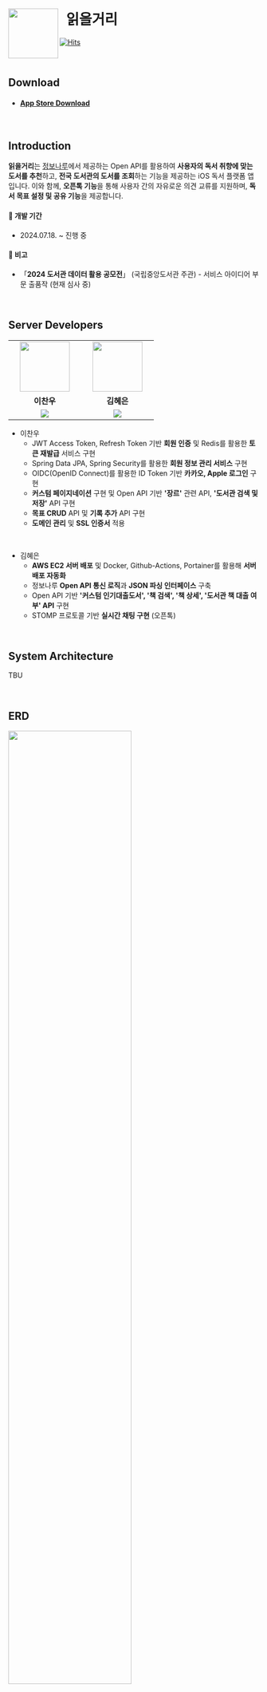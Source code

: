 # &nbsp; 읽을거리 <a href="https://apps.apple.com/kr/app/%EC%9D%BD%EC%9D%84%EA%B1%B0%EB%A6%AC/id6664069391"><img src="https://github.com/BOOK-TALK/Readables-Server/blob/main/src/main/resources/static/logo.png" align="left" width="100"></a>
[![Hits](https://hits.seeyoufarm.com/api/count/incr/badge.svg?url=https%3A%2F%2Fgithub.com%2FBOOK-TALK%2FReadables-Server&count_bg=%2379C83D&title_bg=%23555555&icon=&icon_color=%23E7E7E7&title=hits&edge_flat=false)](https://hits.seeyoufarm.com)

<br>

## Download

- #### [App Store Download](https://apps.apple.com/kr/app/%EC%9D%BD%EC%9D%84%EA%B1%B0%EB%A6%AC/id6664069391)

<br>

## Introduction

**읽을거리**는 [정보나루](https://www.data4library.kr/)에서 제공하는 Open API를 활용하여 **사용자의 독서 취향에 맞는 도서를 추천**하고, **전국 도서관의 도서를 조회**하는 기능을 제공하는 iOS 독서 플랫폼 앱입니다.
이와 함께, **오픈톡 기능**을 통해 사용자 간의 자유로운 의견 교류를 지원하며, **독서 목표 설정 및 공유 기능**을 제공합니다.
<br>

#### 📍 개발 기간
- 2024.07.18. ~ 진행 중

#### 📍 비고
- 「**2024 도서관 데이터 활용 공모전**」 (국립중앙도서관 주관) - 서비스 아이디어 부문 출품작 (현재 심사 중)

<br>

## Server Developers

<table>
    <tr align="center">
        <td style="min-width: 130px;">
            <img src="https://github.com/chanwoo7.png" width="100">
        </td>
        <td style="min-width: 130px;">
          <img src="https://github.com/hyeesw.png" width="100">
        </td>
    </tr>
    <tr align="center">
        <td>
            <b>이찬우</b>
        </td>
        <td>
            <b>김혜은</b>
        </td>
    </tr>
    <tr align="center">
        <td>
            <a href="https://github.com/chanwoo7">
                <img src="https://img.shields.io/badge/chanwoo7-181717?style=for-the-social&logo=github&logoColor=white"/>
            </a>
        </td>
        <td>
            <a href="https://github.com/hyeesw">
                <img src="https://img.shields.io/badge/hyeesw-181717?style=for-the-social&logo=github&logoColor=white"/>
            </a>
        </td>
    </tr>
</table>

- 이찬우
  - JWT Access Token, Refresh Token 기반 **회원 인증** 및 Redis를 활용한 **토큰 재발급** 서비스 구현
  - Spring Data JPA, Spring Security를 활용한 **회원 정보 관리 서비스** 구현
  - OIDC(OpenID Connect)를 활용한 ID Token 기반 **카카오, Apple 로그인** 구현 
  - **커스텀 페이지네이션** 구현 및 Open API 기반 **'장르'** 관련 API, **'도서관 검색 및 저장'** API 구현
  - **목표 CRUD** API 및 **기록 추가** API 구현
  - **도메인 관리** 및 **SSL 인증서** 적용
<br>

- 김혜은
  - **AWS EC2 서버 배포** 및 Docker, Github-Actions, Portainer를 활용해 **서버 배포 자동화**
  - 정보나루 **Open API 통신 로직**과 **JSON 파싱 인터페이스** 구축
  - Open API 기반 **'커스텀 인기대출도서', '책 검색', '책 상세', '도서관 책 대출 여부' API** 구현
  - STOMP 프로토콜 기반 **실시간 채팅 구현** (오픈톡)


<br>

## System Architecture

TBU

<br>

## ERD

<img src="https://github.com/user-attachments/assets/fd91fd65-ef29-4ed6-a7e2-0ebd02f789dd" width="70%">


<br>

## Features

### 회원 관리

[대표 이미지 or 영상]

<details>
<summary>접기/펼치기</summary>

#### TBU

TBU

</details>

<br>

### 도서 검색 및 상세

[대표 이미지 or 영상]

<details>
<summary>접기/펼치기</summary>

#### TBU

TBU

</details>

<br>

### 홈

[대표 이미지 or 영상]

<details>
<summary>접기/펼치기</summary>

#### TBU

TBU

</details>

<br>

### 장르 검색

[대표 이미지 or 영상]

<details>
<summary>접기/펼치기</summary>

#### TBU

TBU

</details>

<br>

### 목표

[대표 이미지 or 영상]

<details>
<summary>접기/펼치기</summary>

#### TBU

TBU

</details>

<br>

### 오픈톡

[대표 이미지 or 영상]

<details>
<summary>접기/펼치기</summary>

#### TBU

TBU

</details>

<br>

### 마이페이지

[대표 이미지 or 영상]

<details>
<summary>접기/펼치기</summary>

#### TBU

TBU

</details>

<br>

## Trouble Shooting

- #### 링크 추가 예정
